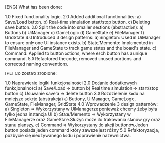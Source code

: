 [ENG]
What has been done:

1.0 Fixed functionality logic.
2.0 Added additional functionalities:
a) Save/Load button.
b) Real-time simulation start/stop button.
c) Deleting save button.
3.0 Split the code into smaller sections (abstraction):
a) Buttons
b) UiManager
c) GameLogic
d) GameState
e) FileManager
f) GridState
4.0 Introduced 3 design patterns:
a) Singleton: Used in UiManager to ensure only one UI instance exists.
b) State/Memento: Implemented in FileManager and GameState to track game states and the board's state.
c) Command: Applied to button actions, where each button has a unique command.
5.0 Refactored the code, removed unused portions, and corrected naming conventions.

[PL]
Co zostało zrobione:

1.0 Naprawienie logiki funkcjonalności
2.0 Dodanie dodatkowych funkcjonalności
a) Save/Load => button
b) Real time simulation => start/stop button
c) Usuwanie save'a =>  delete button
3.0 Rozdzielenie kodu na mniejsze sekcje (abstrakcja)
a) Buttony, UiManager, GameLogic, GameState, FileManager, GridState
4.0 Wprowadzenie 3 design patternów:
a) Singleton => Wykorzystany w UiManagerze ponieważ chcemy żeby była tylko jedna instancja UI
b) State/Memento => Wykorzystany w FileManagerze oraz GameState.Służyć może do trakowania stanów gry oraz stanu planszy.
c) Command => Wykorzystany do akcji buttonów.Jeden button posiada jeden command który zawsze jest różny
5.0 Refaktoryzacja, pozbycie się nieużywanego kodu i poprawienie nazewnictwa.
